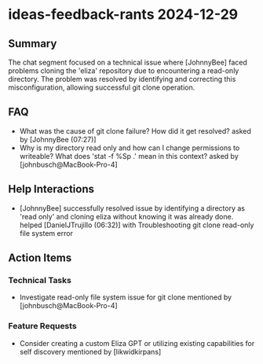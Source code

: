 # ideas-feedback-rants 2024-12-29

## Summary
The chat segment focused on a technical issue where [JohnnyBee] faced problems cloning the 'eliza' repository due to encountering a read-only directory. The problem was resolved by identifying and correcting this misconfiguration, allowing successful git clone operation.

## FAQ
- What was the cause of git clone failure? How did it get resolved? asked by [JohnnyBee (07:27)]
- Why is my directory read only and how can I change permissions to writeable? What does 'stat -f %Sp .' mean in this context? asked by [johnbusch@MacBook-Pro-4]

## Help Interactions
- [JohnnyBee] successfully resolved issue by identifying a directory as 'read only' and cloning eliza without knowing it was already done. helped [DanielJTrujillo (06:32)] with Troubleshooting git clone read-only file system error

## Action Items

### Technical Tasks
- Investigate read-only file system issue for git clone mentioned by [johnbusch@MacBook-Pro-4]

### Feature Requests
- Consider creating a custom Eliza GPT or utilizing existing capabilities for self discovery mentioned by [likwidkirpans]